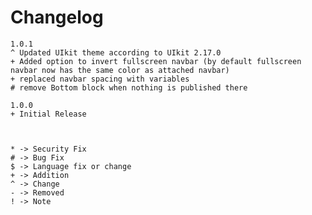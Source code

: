 # Changelog

    1.0.1
    ^ Updated UIkit theme according to UIkit 2.17.0
    + Added option to invert fullscreen navbar (by default fullscreen navbar now has the same color as attached navbar)
    + replaced navbar spacing with variables
    # remove Bottom block when nothing is published there

    1.0.0
    + Initial Release



    * -> Security Fix
    # -> Bug Fix
    $ -> Language fix or change
    + -> Addition
    ^ -> Change
    - -> Removed
    ! -> Note
